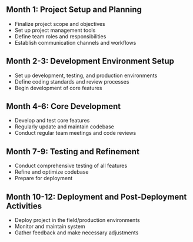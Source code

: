## Month 1: Project Setup and Planning

- Finalize project scope and objectives
- Set up project management tools
- Define team roles and responsibilities
- Establish communication channels and workflows

## Month 2-3: Development Environment Setup

- Set up development, testing, and production environments
- Define coding standards and review processes
- Begin development of core features

## Month 4-6: Core Development

- Develop and test core features
- Regularly update and maintain codebase
- Conduct regular team meetings and code reviews

## Month 7-9: Testing and Refinement

- Conduct comprehensive testing of all features
- Refine and optimize codebase
- Prepare for deployment

## Month 10-12: Deployment and Post-Deployment Activities

- Deploy project in the field/production environments
- Monitor and maintain system
- Gather feedback and make necessary adjustments
